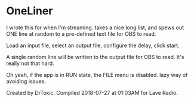 # OneLiner
I wrote this for when I'm streaming. takes a nice long list, and spews out ONE line at random to a pre-defined text file for OBS to read.

Load an input file, select an output file, configure the delay, click start.

A single random line will be written to the output file for OBS to read. It's really not that hard.

Oh yeah, if the app is in RUN state, the FILE menu is disabled. lazy way of avoiding issues.

Created by DrToxic. Compiled 2018-07-27 at 01:03AM for Lave Radio.

